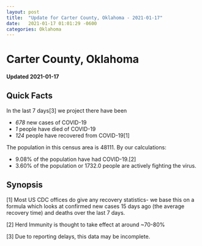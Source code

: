 ```yaml
---
layout: post
title:  "Update for Carter County, Oklahoma - 2021-01-17"
date:   2021-01-17 01:01:29 -0600
categories: Oklahoma
---
```


# Carter County, Oklahoma
#### Updated 2021-01-17

## Quick Facts

In the last 7 days[3] we project there have been
- *678* new cases of COVID-19
- *1* people have died of COVID-19
- *124* people have recovered from COVID-19[1]

The population in this census area is 48111. By our calculations:
- 9.08% of the population have had COVID-19.[2]
- 3.60% of the population or 1732.0 people are actively fighting the virus.

## Synopsis




[1] Most US CDC offices do give any recovery statistics- we base this on a formula which looks at confirmed new cases
15 days ago (the average recovery time) and deaths over the last 7 days.

[2] Herd Immunity is thought to take effect at around ~70-80%

[3] Due to reporting delays, this data may be incomplete.
 
    